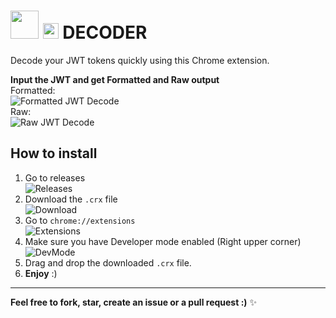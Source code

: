 # <img src="https://jwt.io/img/pic_logo.svg"  height="45" />  <img src="https://jwt.io/img/logo.svg"  height="25" />  DECODER
 Decode your JWT  tokens quickly using this Chrome extension.



**Input the JWT and get Formatted and Raw output**\
Formatted:\
![Formatted JWT Decode](https://i.postimg.cc/HnSZR59H/formatted-jwt-decode.gif)\
Raw:\
![Raw JWT Decode](https://i.postimg.cc/FKc6zYNg/ezgif-com-gif-maker-4.gif)

## How to install

1. Go to releases\
![Releases](https://i.postimg.cc/tT97mVgB/releases.jpg)
2. Download the `.crx` file\
![Download](https://i.postimg.cc/k5QBcy7V/releases-2.jpg)
3. Go to `chrome://extensions`\
![Extensions](https://i.postimg.cc/nLbXBWfb/extensions-1.jpg)
4. Make sure you have Developer mode enabled (Right upper corner)\
![DevMode](https://i.postimg.cc/6pG77XSf/developer-mode.jpg)
5. Drag and drop the downloaded `.crx` file.
6. **Enjoy** :)

----
**Feel free to fork, star, create an issue or a pull request :)** ✨